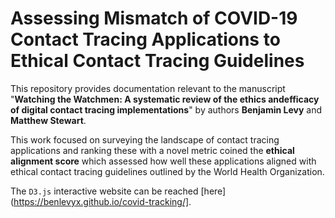 # Assessing Mismatch of COVID-19 Contact Tracing Applications to Ethical Contact Tracing Guidelines

This repository provides documentation relevant to the manuscript "**Watching the Watchmen: A systematic review of the ethics andefficacy of digital contact tracing implementations**" by authors **Benjamin Levy** and **Matthew Stewart**. 

This work focused on surveying the landscape of contact tracing applications and ranking these with a novel metric coined the **ethical alignment score** which assessed how well these applications aligned with ethical contact tracing guidelines outlined by the World Health Organization.

The `D3.js` interactive website can be reached [here](https://benlevyx.github.io/covid-tracking/].
